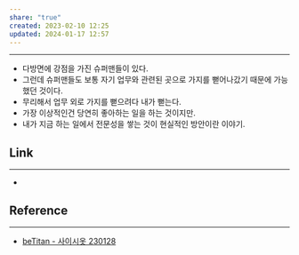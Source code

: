 ```yaml
---
share: "true"
created: 2023-02-10 12:25
updated: 2024-01-17 12:57
---
```


---
- 다방면에 강점을 가진 슈퍼맨들이 있다.
- 그런데 슈퍼맨들도 보통 자기 업무와 관련된 곳으로 가지를 뻗어나갔기 때문에 가능했던 것이다.
- 무리해서 업무 외로 가지를 뻗으려다 내가 뻗는다.
- 가장 이상적인건 당연히 좋아하는 일을 하는 것이지만.
- 내가 지금 하는 일에서 전문성을 쌓는 것이 현실적인 방안이란 이야기.





## Link
---
- 


## Reference
---
- [beTitan - 사이시옷 230128](https://betitan.org/entry/63-%EB%8B%A4%EC%96%91%ED%95%9C-%EB%8A%A5%EB%A0%A5%EC%9D%84-%EC%8C%93%EA%B3%A0-%EC%8B%B6%EB%8B%A4%EB%A9%B4-%EC%A7%80%EA%B8%88-%EB%82%B4%EA%B0%80-%ED%95%98%EA%B3%A0-%EC%9E%88%EB%8A%94-%EC%9D%BC%EC%9D%B4-%EC%A7%80%EB%A6%84%EA%B8%B8/)